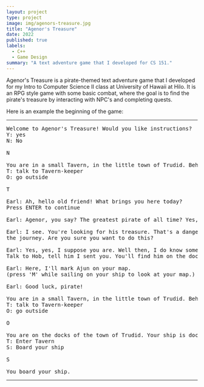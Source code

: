 ```yaml
---
layout: project
type: project
image: img/agenors-treasure.jpg
title: "Agenor's Treasure"
date: 2022
published: true
labels:
  - C++
  - Game Design
summary: "A text adventure game that I developed for CS 151."
---
```


Agenor's Treasure is a pirate-themed text adventure game that I developed for my Intro to Computer Science II class at University of Hawaii at Hilo. It is an RPG style game with some basic combat, where the goal is to find the pirate's treasure by interacting with NPC's and completing quests.

Here is an example the beginning of the game:

<hr>

<pre>
Welcome to Agenor's Treasure! Would you like instructions?
Y: yes
N: No

N

You are in a small Tavern, in the little town of Trudid. Behind the bar is the Tavern-keeper, Earl. There is a door leading outside.
T: talk to Tavern-keeper
O: go outside

T

Earl: Ah, hello old friend! What brings you here today?
Press ENTER to continue

Earl: Agenor, you say? The greatest pirate of all time? Yes, of course I've heard of him. 

Earl: I see. You're looking for his treasure. That's a dangerous mission, my friend. Many have sought it before, but none have survived 
the journey. Are you sure you want to do this?

Earl: Yes, yes, I suppose you are. Well then, I do know someone who may be able to help you. Sail east of here, and find the city of Ajun. 
Talk to Hob, tell him I sent you. You'll find him on the docks. Careful though. He drives a hard bargain.

Earl: Here, I'll mark Ajun on your map. 
(press 'M' while sailing on your ship to look at your map.)

Earl: Good luck, pirate!

You are in a small Tavern, in the little town of Trudid. Behind the bar is the Tavern-keeper, Earl. There is a door leading outside.
T: talk to Tavern-keeper
O: go outside

O

You are on the docks of the town of Trudid. Your ship is docked nearby. Up the hill, there is a small Tavern.
T: Enter Tavern
S: Board your ship

S

You board your ship.
</pre>

<hr>
